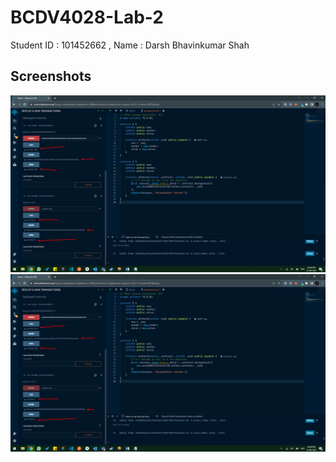 # BCDV4028-Lab-2
Student ID : 101452662 , Name  : Darsh Bhavinkumar Shah

## Screenshots
![Test Cases](https://github.com/Darshhhhh/Adv-Solidity-Class/blob/main/Lab%20-%202/DelegateCall.png)
![Failed Transaction](https://github.com/Darshhhhh/Adv-Solidity-Class/blob/main/Lab%20-%202/DelegateCall.png)
